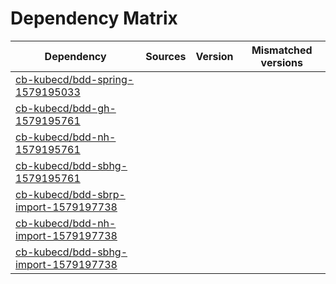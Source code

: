 # Dependency Matrix

Dependency | Sources | Version | Mismatched versions
---------- | ------- | ------- | -------------------
[cb-kubecd/bdd-spring-1579195033](https://github.com/cb-kubecd/bdd-spring-1579195033.git) |  | []() | 
[cb-kubecd/bdd-gh-1579195761](https://github.com/cb-kubecd/bdd-gh-1579195761.git) |  | []() | 
[cb-kubecd/bdd-nh-1579195761](https://github.com/cb-kubecd/bdd-nh-1579195761.git) |  | []() | 
[cb-kubecd/bdd-sbhg-1579195761](https://github.com/cb-kubecd/bdd-sbhg-1579195761.git) |  | []() | 
[cb-kubecd/bdd-sbrp-import-1579197738](https://github.com/cb-kubecd/bdd-sbrp-import-1579197738.git) |  | []() | 
[cb-kubecd/bdd-nh-import-1579197738](https://github.com/cb-kubecd/bdd-nh-import-1579197738.git) |  | []() | 
[cb-kubecd/bdd-sbhg-import-1579197738](https://github.com/cb-kubecd/bdd-sbhg-import-1579197738.git) |  | []() | 
